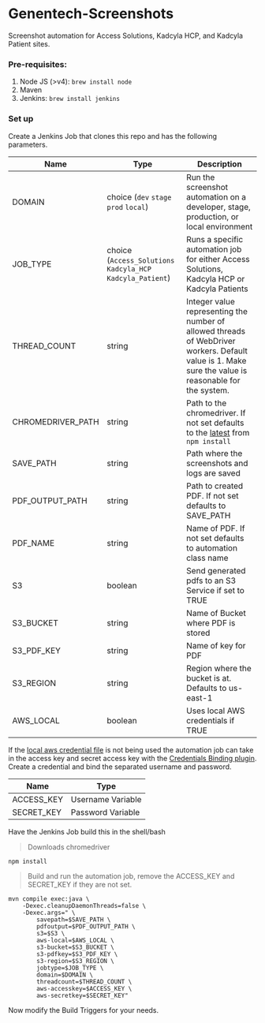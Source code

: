 # Genentech-Screenshots
Screenshot automation for Access Solutions, Kadcyla HCP, and Kadcyla Patient sites.

### Pre-requisites:
1) Node JS (>v4): `brew install node`
3) Maven
2) Jenkins: `brew install jenkins`

### Set up

Create a Jenkins Job that clones this repo and has the following parameters. 

|  Name            |  Type |Description | 
| -------------    | --- |--- |
| DOMAIN | choice (`dev` `stage` `prod` `local`)  | Run the screenshot automation on a developer, stage, production, or local environment | 
| JOB_TYPE | choice (`Access_Solutions` `Kadcyla_HCP` `Kadcyla_Patient`)| Runs a specific automation job for either Access Solutions, Kadcyla HCP or Kadcyla Patients
| THREAD_COUNT | string | Integer value representing the number of allowed threads of WebDriver workers. Default value is 1. Make sure the value is reasonable for the system. | 
| CHROMEDRIVER_PATH| string |Path to the chromedriver. If not set defaults to the [latest](https://www.npmjs.com/package/chromedriver) from ```npm install``` |
| SAVE_PATH         | string |Path where the screenshots and logs are saved |
| PDF_OUTPUT_PATH  | string |Path to created PDF. If not set defaults to SAVE_PATH | 
| PDF_NAME         | string |Name of PDF. If not set defaults to automation class name|
| S3               | boolean |Send generated pdfs to an S3 Service if set to TRUE| 
| S3_BUCKET        | string |Name of Bucket where PDF is stored |
| S3_PDF_KEY       | string |Name of key for PDF |
| S3_REGION        | string |Region where the bucket is at. Defaults to us-east-1 |
| AWS_LOCAL        | boolean |Uses local AWS credentials if TRUE |

If the [local aws credential file](http://docs.aws.amazon.com/sdk-for-java/v1/developer-guide/setup-credentials.html#setup-credentials-setting) is not being used the automation job can take in the access key and secret access key with the [Credentials Binding plugin](https://wiki.jenkins.io/display/JENKINS/Credentials+Binding+Plugin). Create a credential and bind the separated username and password.

| Name | Type |
| --- | --- |
| ACCESS_KEY | Username Variable |
| SECRET_KEY | Password Variable |


Have the Jenkins Job build this in the shell/bash

> Downloads chromedriver
```
npm install
```
> Build and run the automation job, remove the ACCESS_KEY and SECRET_KEY if they are not set. 
```
mvn compile exec:java \
    -Dexec.cleanupDaemonThreads=false \
    -Dexec.args=" \
        savepath=$SAVE_PATH \
        pdfoutput=$PDF_OUTPUT_PATH \ 
        s3=$S3 \
        aws-local=$AWS_LOCAL \ 
        s3-bucket=$S3_BUCKET \
        s3-pdfkey=$S3_PDF_KEY \
        s3-region=$S3_REGION \
        jobtype=$JOB_TYPE \
        domain=$DOMAIN \
        threadcount=$THREAD_COUNT \
        aws-accesskey=$ACCESS_KEY \
        aws-secretkey=$SECRET_KEY" 
```
Now modify the Build Triggers for your needs.
